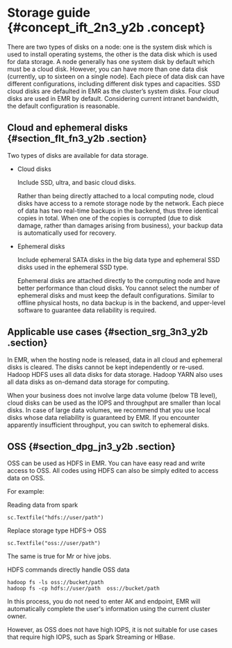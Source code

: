 # Storage guide {#concept_ift_2n3_y2b .concept}

There are two types of disks on a node: one is the system disk which is used to install operating systems, the other is the data disk which is used for data storage. A node generally has one system disk by default which must be a cloud disk. However, you can have more than one data disk \(currently, up to sixteen on a single node\). Each piece of data disk can have different configurations, including different disk types and capacities. SSD cloud disks are defaulted in EMR as the cluster’s system disks. Four cloud disks are used in EMR by default. Considering current intranet bandwidth, the default configuration is reasonable.

## Cloud and ephemeral disks {#section_flt_fn3_y2b .section}

Two types of disks are available for data storage.

-   Cloud disks

    Include SSD, ultra, and basic cloud disks.

    Rather than being directly attached to a local computing node, cloud disks have access to a remote storage node by the network. Each piece of data has two real-time backups in the backend, thus three identical copies in total. When one of the copies is corrupted \(due to disk damage, rather than damages arising from business\), your backup data is automatically used for recovery.

-   Ephemeral disks

    Include ephemeral SATA disks in the big data type and ephemeral SSD disks used in the ephemeral SSD type.

    Ephemeral disks are attached directly to the computing node and have better performance than cloud disks. You cannot select the number of ephemeral disks and must keep the default configurations. Similar to offline physical hosts, no data backup is in the backend, and upper-level software to guarantee data reliability is required.


## Applicable use cases {#section_srg_3n3_y2b .section}

In EMR, when the hosting node is released, data in all cloud and ephemeral disks is cleared. The disks cannot be kept independently or re-used. Hadoop HDFS uses all data disks for data storage. Hadoop YARN also uses all data disks as on-demand data storage for computing.

When your business does not involve large data volume \(below TB level\), cloud disks can be used as the IOPS and throughput are smaller than local disks. In case of large data volumes, we recommend that you use local disks whose data reliability is guaranteed by EMR. If you encounter apparently insufficient throughput, you can switch to ephemeral disks.

## OSS {#section_dpg_jn3_y2b .section}

OSS can be used as HDFS in EMR. You can have easy read and write access to OSS. All codes using HDFS can also be simply edited to access data on OSS.

For example:

Reading data from spark

```
sc.Textfile("hdfs://user/path")
```

Replace storage type HDFS-\> OSS

```
sc.Textfile("oss://user/path")
```

The same is true for Mr or hive jobs.

HDFS commands directly handle OSS data

```
hadoop fs -ls oss://bucket/path
hadoop fs -cp hdfs://user/path  oss://bucket/path
```

In this process, you do not need to enter AK and endpoint, EMR will automatically complete the user's information using the current cluster owner.

However, as OSS does not have high IOPS, it is not suitable for use cases that require high IOPS, such as Spark Streaming or HBase.

